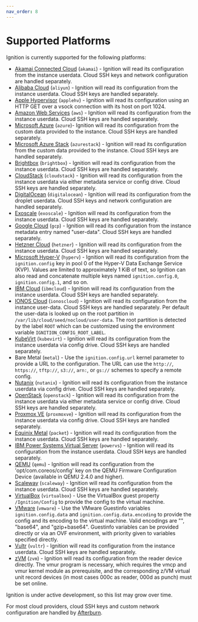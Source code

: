 ```yaml
---
nav_order: 8
---
```


# Supported Platforms

Ignition is currently supported for the following platforms:

* [Akamai Connected Cloud] (`akamai`) - Ignition will read its configuration from the instance userdata. Cloud SSH keys and network configuration are handled separately.
* [Alibaba Cloud] (`aliyun`) - Ignition will read its configuration from the instance userdata. Cloud SSH keys are handled separately.
* [Apple Hypervisor] (`applehv`) - Ignition will read its configuration using an HTTP GET over a vsock connection with its host on port 1024.
* [Amazon Web Services] (`aws`) - Ignition will read its configuration from the instance userdata. Cloud SSH keys are handled separately.
* [Microsoft Azure] (`azure`)- Ignition will read its configuration from the custom data provided to the instance. Cloud SSH keys are handled separately.
* [Microsoft Azure Stack] (`azurestack`) - Ignition will read its configuration from the custom data provided to the instance. Cloud SSH keys are handled separately.
* [Brightbox] (`brightbox`) - Ignition will read its configuration from the instance userdata. Cloud SSH keys are handled separately.
* [CloudStack] (`cloudstack`) - Ignition will read its configuration from the instance userdata via either metadata service or config drive. Cloud SSH keys are handled separately.
* [DigitalOcean] (`digitalocean`) - Ignition will read its configuration from the droplet userdata. Cloud SSH keys and network configuration are handled separately.
* [Exoscale] (`exoscale`) - Ignition will read its configuration from the instance userdata. Cloud SSH keys are handled separately.
* [Google Cloud] (`gcp`) - Ignition will read its configuration from the instance metadata entry named "user-data". Cloud SSH keys are handled separately.
* [Hetzner Cloud] (`hetzner`) - Ignition will read its configuration from the instance userdata. Cloud SSH keys are handled separately.
* [Microsoft Hyper-V] (`hyperv`) - Ignition will read its configuration from the `ignition.config` key in pool 0 of the Hyper-V Data Exchange Service (KVP). Values are limited to approximately 1 KiB of text, so Ignition can also read and concatenate multiple keys named `ignition.config.0`, `ignition.config.1`, and so on.
* [IBM Cloud] (`ibmcloud`) - Ignition will read its configuration from the instance userdata. Cloud SSH keys are handled separately.
* [IONOS Cloud] (`ionoscloud`) - Ignition will read its configuration from the instance user-data. Cloud SSH keys are handled separately. Per default the user-data is looked up on the root partition in `/var/lib/cloud/seed/nocloud/user-data`. The root partition is detected by the label `ROOT` which can be customized using the environment variable `IGNITION_CONFIG_ROOT_LABEL`.
* [KubeVirt] (`kubevirt`) - Ignition will read its configuration from the instance userdata via config drive. Cloud SSH keys are handled separately.
* Bare Metal (`metal`) - Use the `ignition.config.url` kernel parameter to provide a URL to the configuration. The URL can use the `http://`, `https://`, `tftp://`, `s3://`, `arn:`, or `gs://` schemes to specify a remote config.
* [Nutanix] (`nutanix`) - Ignition will read its configuration from the instance userdata via config drive. Cloud SSH keys are handled separately.
* [OpenStack] (`openstack`) - Ignition will read its configuration from the instance userdata via either metadata service or config drive. Cloud SSH keys are handled separately.
* [Proxmox VE] (`proxmoxve`) - Ignition will read its configuration from the instance userdata via config drive. Cloud SSH keys are handled separately.
* [Equinix Metal] (`packet`) - Ignition will read its configuration from the instance userdata. Cloud SSH keys are handled separately.
* [IBM Power Systems Virtual Server] (`powervs`) - Ignition will read its configuration from the instance userdata. Cloud SSH keys are handled separately.
* [QEMU] (`qemu`) - Ignition will read its configuration from the 'opt/com.coreos/config' key on the QEMU Firmware Configuration Device (available in QEMU 2.4.0 and higher).
* [Scaleway] (`scaleway`) - Ignition will read its configuration from the instance userdata. Cloud SSH keys are handled separately.
* [VirtualBox] (`virtualbox`) - Use the VirtualBox guest property `/Ignition/Config` to provide the config to the virtual machine.
* [VMware] (`vmware`) - Use the VMware Guestinfo variables `ignition.config.data` and `ignition.config.data.encoding` to provide the config and its encoding to the virtual machine. Valid encodings are "", "base64", and "gzip+base64". Guestinfo variables can be provided directly or via an OVF environment, with priority given to variables specified directly.
* [Vultr] (`vultr`) - Ignition will read its configuration from the instance userdata. Cloud SSH keys are handled separately.
* [zVM] (`zvm`) - Ignition will read its configuration from the reader device directly. The vmur program is necessary, which requires the vmcp and vmur kernel module as prerequisite, and the corresponding z/VM virtual unit record devices (in most cases 000c as reader, 000d as punch) must be set online.

Ignition is under active development, so this list may grow over time.

For most cloud providers, cloud SSH keys and custom network configuration are handled by [Afterburn].

[Akamai Connected Cloud]: https://www.linode.com
[Alibaba Cloud]: https://www.alibabacloud.com/product/ecs
[Apple Hypervisor]: https://developer.apple.com/documentation/hypervisor
[Amazon Web Services]: https://aws.amazon.com/ec2/
[Microsoft Azure]: https://azure.microsoft.com/en-us/services/virtual-machines/
[Microsoft Azure Stack]: https://azure.microsoft.com/en-us/overview/azure-stack/
[BrightBox]: https://www.brightbox.com/cloud/servers/
[CloudStack]: https://cloudstack.apache.org/
[DigitalOcean]: https://www.digitalocean.com/products/droplets/
[Exoscale]: https://www.exoscale.com/compute/
[Google Cloud]: https://cloud.google.com/compute
[Hetzner Cloud]: https://www.hetzner.com/cloud
[Microsoft Hyper-V]: https://learn.microsoft.com/en-us/virtualization/hyper-v-on-windows/
[IBM Cloud]: https://www.ibm.com/cloud/vpc
[IONOS Cloud]: https://cloud.ionos.com/
[KubeVirt]: https://kubevirt.io
[Nutanix]: https://www.nutanix.com/products/ahv
[OpenStack]: https://www.openstack.org/
[Proxmox VE]: https://www.proxmox.com/en/proxmox-virtual-environment/overview
[Equinix Metal]: https://metal.equinix.com/product/
[IBM Power Systems Virtual Server]: https://www.ibm.com/products/power-virtual-server
[QEMU]: https://www.qemu.org/
[Scaleway]: https://www.scaleway.com
[VirtualBox]: https://www.virtualbox.org/
[VMware]: https://www.vmware.com/
[Vultr]: https://www.vultr.com/products/cloud-compute/
[zVM]: http://www.vm.ibm.com/overview/

[Afterburn]: https://coreos.github.io/afterburn/
